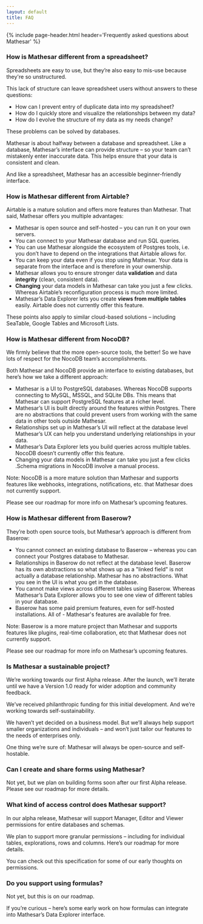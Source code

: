 ```yaml
---
layout: default
title: FAQ
---
```


{% include page-header.html
header='Frequently asked questions about Mathesar'
%}

### How is Mathesar different from a spreadsheet?

Spreadsheets are easy to use, but they’re also easy to mis-use because they're so unstructured.

This lack of structure can leave spreadsheet users without answers to these questions:

- How can I prevent entry of duplicate data into my spreadsheet?
- How do I quickly store and visualize the relationships between my data?
- How do I evolve the structure of my data as my needs change?

These problems can be solved by databases.

Mathesar is about halfway between a database and spreadsheet.
Like a database, Mathesar’s interface can provide structure – so your team can’t mistakenly enter inaccurate data. This helps ensure that your data is consistent and clean.

And like a spreadsheet, Mathesar has an accessible beginner-friendly interface.

### How is Mathesar different from Airtable?

Airtable is a mature solution and offers more features than Mathesar. That said, Mathesar offers you multiple advantages:

- Mathesar is open source and self-hosted – you can run it on your own servers.
- You can connect to your Mathesar database and run SQL queries.
- You can use Mathesar alongside the ecosystem of Postgres tools, i.e. you don’t have to depend on the integrations that Airtable allows for.
- You can keep your data even if you stop using Mathesar. Your data is separate from the interface and is therefore in your ownership.
- Mathesar allows you to ensure stronger data **validation** and data **integrity** (clean, consistent data).
- **Changing** your data models in Mathesar can take you just a few clicks. Whereas Airtable’s reconfiguration process is much more limited.
- Mathesar’s Data Explorer lets you create **views from multiple tables** easily. Airtable does not currently offer this feature.

These points also apply to similar cloud-based solutions – including SeaTable, Google Tables and Microsoft Lists.

### How is Mathesar different from NocoDB?

We firmly believe that the more open-source tools, the better! So we have lots of respect for the NocoDB team’s accomplishments.

Both Mathesar and NocoDB provide an interface to existing databases, but here’s how we take a different approach:

- Mathesar is a UI to PostgreSQL databases. Whereas NocoDB supports connecting to MySQL, MSSQL, and SQLite DBs. This means that Mathesar can support PostgreSQL features at a richer level.
- Mathesar’s UI is built directly around the features within Postgres. There are no abstractions that could prevent users from working with the same data in other tools outside Mathesar.
- Relationships set up in Mathesar’s UI will reflect at the database level Mathesar’s UX can help you understand underlying relationships in your data.
- Mathesar’s Data Explorer lets you build queries across multiple tables. NocoDB doesn’t currently offer this feature.
- Changing your data models in Mathesar can take you just a few clicks .Schema migrations in NocoDB involve a manual process.

Note: NocoDB is a more mature solution than Mathesar and supports features like webhooks, integrations, notifications, etc. that Mathesar does not currently support.

Please see our roadmap for more info on Mathesar’s upcoming features.

### How is Mathesar different from Baserow?

They’re both open source tools, but Mathesar’s approach is different from Baserow:

- You cannot connect an existing database to Baserow – whereas you can connect your Postgres database to Mathesar.
- Relationships in Baserow do not reflect at the database level. Baserow has its own abstractions so what shows up as a "linked field" is not actually a database relationship. Mathesar has no abstractions. What you see in the UI is what you get in the database.
- You cannot make views across different tables using Baserow. Whereas Mathesar’s Data Explorer allows you to see one view of different tables in your database.
- Baserow has some paid premium features, even for self-hosted installations. All of - Mathesar's features are available for free.

Note: Baserow is a more mature project than Mathesar and supports features like plugins, real-time collaboration, etc that Mathesar does not currently support.

Please see our roadmap for more info on Mathesar’s upcoming features.

### Is Mathesar a sustainable project?

We’re working towards our first Alpha release. After the launch, we’ll iterate until we have a Version 1.0 ready for wider adoption and community feedback.

We’ve received philanthropic funding for this initial development. And we’re working towards self-sustainability.

We haven’t yet decided on a business model. But we’ll always help support smaller organizations and individuals – and won’t just tailor our features to the needs of enterprises only.

One thing we’re sure of: Mathesar will always be open-source and self-hostable.

### Can I create and share forms using Mathesar?

Not yet, but we plan on building forms soon after our first Alpha release. Please see our roadmap for more details.

### What kind of access control does Mathesar support?

In our alpha release, Mathesar will support Manager, Editor and Viewer permissions for entire databases and schemas.

We plan to support more granular permissions – including for individual tables, explorations, rows and columns. Here’s our roadmap for more details.

You can check out this specification for some of our early thoughts on permissions.

### Do you support using formulas?

Not yet, but this is on our roadmap.

If you’re curious – here’s some early work on how formulas can integrate into Mathesar’s Data Explorer interface.
